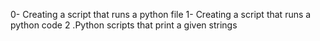 0- Creating a script that runs a python file
1- Creating a script that runs a python code
2 .Python scripts that print a given strings
